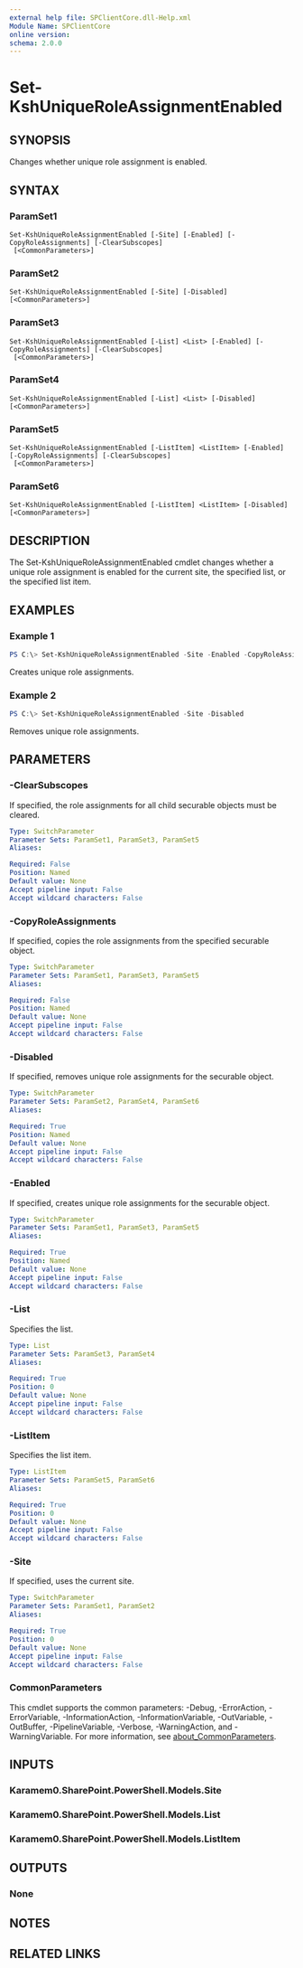 ```yaml
---
external help file: SPClientCore.dll-Help.xml
Module Name: SPClientCore
online version:
schema: 2.0.0
---
```


# Set-KshUniqueRoleAssignmentEnabled

## SYNOPSIS
Changes whether unique role assignment is enabled.

## SYNTAX

### ParamSet1
```
Set-KshUniqueRoleAssignmentEnabled [-Site] [-Enabled] [-CopyRoleAssignments] [-ClearSubscopes]
 [<CommonParameters>]
```

### ParamSet2
```
Set-KshUniqueRoleAssignmentEnabled [-Site] [-Disabled] [<CommonParameters>]
```

### ParamSet3
```
Set-KshUniqueRoleAssignmentEnabled [-List] <List> [-Enabled] [-CopyRoleAssignments] [-ClearSubscopes]
 [<CommonParameters>]
```

### ParamSet4
```
Set-KshUniqueRoleAssignmentEnabled [-List] <List> [-Disabled] [<CommonParameters>]
```

### ParamSet5
```
Set-KshUniqueRoleAssignmentEnabled [-ListItem] <ListItem> [-Enabled] [-CopyRoleAssignments] [-ClearSubscopes]
 [<CommonParameters>]
```

### ParamSet6
```
Set-KshUniqueRoleAssignmentEnabled [-ListItem] <ListItem> [-Disabled] [<CommonParameters>]
```

## DESCRIPTION
The Set-KshUniqueRoleAssignmentEnabled cmdlet changes whether a unique role assignment is enabled for the current site, the specified list, or the specified list item.

## EXAMPLES

### Example 1
```powershell
PS C:\> Set-KshUniqueRoleAssignmentEnabled -Site -Enabled -CopyRoleAssignments -ClearSubscopes
```

Creates unique role assignments.

### Example 2
```powershell
PS C:\> Set-KshUniqueRoleAssignmentEnabled -Site -Disabled
```

Removes unique role assignments.

## PARAMETERS

### -ClearSubscopes
If specified, the role assignments for all child securable objects must be cleared.

```yaml
Type: SwitchParameter
Parameter Sets: ParamSet1, ParamSet3, ParamSet5
Aliases:

Required: False
Position: Named
Default value: None
Accept pipeline input: False
Accept wildcard characters: False
```

### -CopyRoleAssignments
If specified, copies the role assignments from the specified securable object.

```yaml
Type: SwitchParameter
Parameter Sets: ParamSet1, ParamSet3, ParamSet5
Aliases:

Required: False
Position: Named
Default value: None
Accept pipeline input: False
Accept wildcard characters: False
```

### -Disabled
If specified, removes unique role assignments for the securable object.

```yaml
Type: SwitchParameter
Parameter Sets: ParamSet2, ParamSet4, ParamSet6
Aliases:

Required: True
Position: Named
Default value: None
Accept pipeline input: False
Accept wildcard characters: False
```

### -Enabled
If specified, creates unique role assignments for the securable object.

```yaml
Type: SwitchParameter
Parameter Sets: ParamSet1, ParamSet3, ParamSet5
Aliases:

Required: True
Position: Named
Default value: None
Accept pipeline input: False
Accept wildcard characters: False
```

### -List
Specifies the list.

```yaml
Type: List
Parameter Sets: ParamSet3, ParamSet4
Aliases:

Required: True
Position: 0
Default value: None
Accept pipeline input: False
Accept wildcard characters: False
```

### -ListItem
Specifies the list item.

```yaml
Type: ListItem
Parameter Sets: ParamSet5, ParamSet6
Aliases:

Required: True
Position: 0
Default value: None
Accept pipeline input: False
Accept wildcard characters: False
```

### -Site
If specified, uses the current site.

```yaml
Type: SwitchParameter
Parameter Sets: ParamSet1, ParamSet2
Aliases:

Required: True
Position: 0
Default value: None
Accept pipeline input: False
Accept wildcard characters: False
```

### CommonParameters
This cmdlet supports the common parameters: -Debug, -ErrorAction, -ErrorVariable, -InformationAction, -InformationVariable, -OutVariable, -OutBuffer, -PipelineVariable, -Verbose, -WarningAction, and -WarningVariable. For more information, see [about_CommonParameters](http://go.microsoft.com/fwlink/?LinkID=113216).

## INPUTS

### Karamem0.SharePoint.PowerShell.Models.Site

### Karamem0.SharePoint.PowerShell.Models.List

### Karamem0.SharePoint.PowerShell.Models.ListItem

## OUTPUTS

### None

## NOTES

## RELATED LINKS
